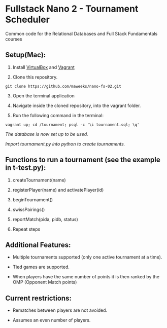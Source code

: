 Fullstack Nano 2 - Tournament Scheduler
=======================================

Common code for the Relational Databases and Full Stack Fundamentals courses

Setup(Mac):
-----------

1. Install [VirtualBox](https://www.virtualbox.org) and [Vagrant](http://vagrantup.com/)

2. Clone this repository.

``` git clone https://github.com/maweeks/nano-fs-02.git ```

3. Open the terminal application

4. Navigate inside the cloned repository, into the vagrant folder.

5. Run the following command in the terminal:

``` vagrant up; cd /tournament; psql -c '\i tournament.sql; \q' ```

_The database is now set up to be used._

_Import tournament.py into python to create tournaments._


Functions to run a tournament (see the example in t-test.py):
-------------------------------------------------------------

1. createTournament(name)

2. registerPlayer(name) and activatePlayer(id)

3. beginTournament()

4. swissPairings()

5. reportMatch(pida, pidb, status)

6. Repeat steps

Additional Features:
--------------------

* Multiple tournaments supported (only one active tournament at a time).

* Tied games are supported.

* When players have the same number of points it is then ranked by the OMP (Opponent Match points)


Current restrictions:
---------------------

* Rematches between players are not avoided.

* Assumes an even number of players.
